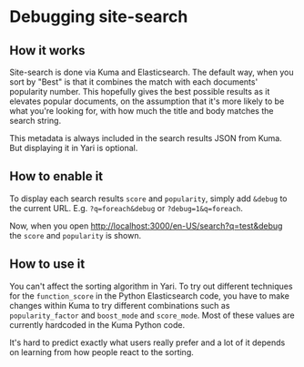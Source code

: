 # Debugging site-search

## How it works

Site-search is done via Kuma and Elasticsearch. The default way, when you sort
by "Best" is that it combines the match with each documents' popularity number.
This hopefully gives the best possible results as it elevates popular documents,
on the assumption that it's more likely to be what you're looking for, with how
much the title and body matches the search string.

This metadata is always included in the search results JSON from Kuma. But
displaying it in Yari is optional.

## How to enable it

To display each search results `score` and `popularity`, simply add `&debug`
to the current URL. E.g. `?q=foreach&debug` or `?debug=1&q=foreach`.

Now, when you open <http://localhost:3000/en-US/search?q=test&debug> the `score`
and `popularity` is shown.

## How to use it

You can't affect the sorting algorithm in Yari. To try out different techniques
for the `function_score` in the Python Elasticsearch code, you have to
make changes within Kuma to try different combinations such as `popularity_factor`
and `boost_mode` and `score_mode`. Most of these values are currently hardcoded in
the Kuma Python code.

It's hard to predict exactly what users really prefer and a lot of it depends
on learning from how people react to the sorting.
